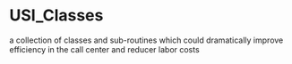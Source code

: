 # USI_Classes
a collection of classes and sub-routines which could dramatically improve efficiency in the call center and reducer labor costs
